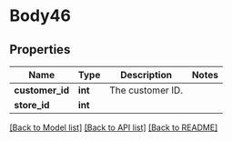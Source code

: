 # Body46

## Properties
Name | Type | Description | Notes
------------ | ------------- | ------------- | -------------
**customer_id** | **int** | The customer ID. | 
**store_id** | **int** |  | 

[[Back to Model list]](../README.md#documentation-for-models) [[Back to API list]](../README.md#documentation-for-api-endpoints) [[Back to README]](../README.md)


